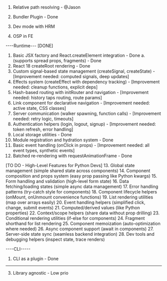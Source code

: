 1. Relative path resolving - @Jason
2. Bundler Plugin - Done

4. Dev mode with HRM
5. OSP in FE

----Runtime---
[DONE]
1. Basic JSX factory and React.createElement integration - Done
    a.(supports spread props, fragments) - Done
2. React 18 createRoot rendering - Done
3. Custom signal-based state management (createSignal, createState) - [Improvement needed: computed signals, deep updates]
4. Effects system (createEffect with dependency tracking) - [Improvement needed: cleanup functions, explicit deps]
5. Hash-based routing with initRouter and navigation - [Improvement needed: history taps routing, route params]
6. Link component for declarative navigation - [Improvement needed: active state, CSS classes]
7. Server communication (walker spawning, function calls) - [Improvement needed: retry logic, timeouts]
8. Authentication helpers (login, logout, signup) - [Improvement needed: token refresh, error handling]
9. Local storage utilities - Done
10. Module registration and hydration system - Done
11. Basic event handling (onClick in props) - [Improvement needed: all event types, synthetic events]
12. Batched re-rendering with requestAnimationFrame - Done

[TO DO - High-Level Features for Python Devs]
13. Global state management (simple shared state across components)
14. Component composition and props system (easy prop passing like Python kwargs)
15. Form handling and validation (high-level form state)
16. Data fetching/loading states (simple async data management)
17. Error handling patterns (try-catch style for components)
18. Component lifecycle helpers (onMount, onUnmount convenience functions)
19. List rendering utilities (map over arrays easily)
20. Event handling helpers (simplified click, change, submit events)
21. Computed/derived values (like Python properties)
22. Context/scope helpers (share data without prop drilling)
23. Conditional rendering utilities (if-else for components)
24. Fragment shorthand for list rendering
25. Component memoization (auto-optimization where needed)
26. Async component support (await in components)
27. Server-side state sync (seamless backend integration)
28. Dev tools and debugging helpers (inspect state, trace renders)

----CLI-----
1.  CLI as a plugin - Done

---
3. Library agnostic - Low prio